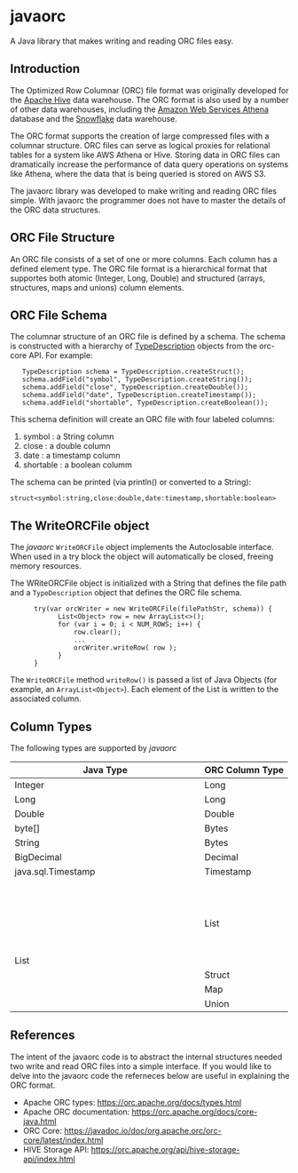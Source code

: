 # javaorc
A Java library that makes writing and reading ORC files easy.

## Introduction
The Optimized Row Columnar (ORC) file format was originally developed for the [Apache Hive](https://hive.apache.org) data warehouse. The ORC format is also used by a number of other data warehouses, including the [Amazon Web Services Athena](https://aws.amazon.com/athena) database and the [Snowflake](https://www.snowflake.com/) data warehouse.

The ORC format supports the creation of large compressed files with a columnar structure. ORC files can serve as logical proxies for relational tables for a system like AWS Athena or Hive. Storing data in ORC files can dramatically increase the performance of data query operations on systems like Athena, where the data that is being queried is stored on AWS S3.

The javaorc library was developed to make writing and reading ORC files simple. With javaorc the programmer does not have to master the details of the ORC data structures.

## ORC File Structure
An ORC file consists of a set of one or more columns. Each column has a defined element type. The ORC file format is a hierarchical format that supportes both atomic (Integer, Long, Double) and structured (arrays, structures, maps and unions) column elements.

## ORC File Schema
The columnar structure of an ORC file is defined by a schema. The schema is constructed with a hierarchy of [TypeDescription]( https://orc.apache.org/api/orc-core/org/apache/orc/TypeDescription.html) objects from the orc-core API. For example:

       TypeDescription schema = TypeDescription.createStruct();
       schema.addField("symbol", TypeDescription.createString());
       schema.addField("close", TypeDescription.createDouble());
       schema.addField("date", TypeDescription.createTimestamp());
       schema.addField("shortable", TypeDescription.createBoolean());
       
This schema definition will create an ORC file with four labeled columns: 
1. symbol : a String column 
1. close : a double column 
1. date : a timestamp column 
1. shortable : a boolean columm

The schema can be printed (via println() or converted to a String):

```
struct<symbol:string,close:double,date:timestamp,shortable:boolean>
```
## The WriteORCFile object

The _javaorc_ ```WriteORCFile``` object implements the Autoclosable interface. When used in a try block the object will automatically be closed, freeing memory resources.

The WRiteORCFile object is initialized with a String that defines the file path and a ```TypeDescription``` object that defines the ORC file schema.

```
      try(var orcWriter = new WriteORCFile(filePathStr, schema)) {
            List<Object> row = new ArrayList<>();
            for (var i = 0; i < NUM_ROWS; i++) {
                row.clear();
                ...
                orcWriter.writeRow( row );
            }
      }
```

The ```WriteORCFile``` method ```writeRow()``` is passed a list of Java Objects (for example, an ```ArrayList<Object>```).  Each element of the List is written to the associated column.

## Column Types

The following types are supported by _javaorc_

Java Type | ORC Column Type
----------|----------------
Integer   | Long
Long      | Long
Double    | Double
byte[]    | Bytes
String    | Bytes
BigDecimal | Decimal
java.sql.Timestamp | Timestamp
List<Object> | List
          | Struct
          | Map
          | Union

## References
The intent of the javaorc code is to abstract the internal structures needed two write and read ORC files into a simple interface. If you would like to delve into the javaorc code the referneces below are useful in explaining the ORC format.

* Apache ORC types: https://orc.apache.org/docs/types.html
* Apache ORC documentation: https://orc.apache.org/docs/core-java.html
* ORC Core: https://javadoc.io/doc/org.apache.orc/orc-core/latest/index.html
* HIVE Storage API: https://orc.apache.org/api/hive-storage-api/index.html
